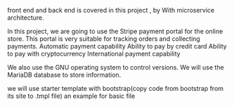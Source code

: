 front end and back end is covered in this project , by With microservice architecture.

In this project, we are going to use the Stripe payment portal for the online store. This portal is very suitable for tracking orders and collecting payments.
Automatic payment capability
Ability to pay by credit card
Ability to pay with cryptocurrency
International payment capability

We also use the GNU operating system to control versions.
We will use the MariaDB database to store information.

we will use starter template with bootstrap(copy code from bootstrap from its site to .tmpl file)
an example for basic file



